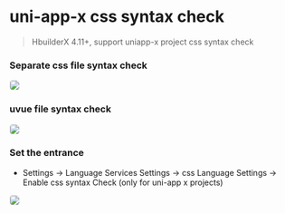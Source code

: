 # uni-app-x css syntax check

> HbuilderX 4.11+, support uniapp-x project css syntax check

### Separate css file syntax check
<div>
  <img src="https://web-ext-storage.dcloud.net.cn/hx/uniappxlint/csslint-en1.png" style="border:1px solid #eee; border-radius: 5px;"/>
</div>

### uvue file syntax check
<div>
  <img src="https://web-ext-storage.dcloud.net.cn/hx/uniappxlint/css-vue-lint-en1.png" style="border:1px solid #eee; border-radius: 5px;"/>
</div>

### Set the entrance
* Settings -> Language Services Settings -> css Language Settings -> Enable css syntax Check (only for uni-app x projects)

<div>
  <img src="https://web-ext-storage.dcloud.net.cn/hx/uniappxlint/cssSetting-en.png" style="border:1px solid #eee; border-radius: 5px;"/>
</div>